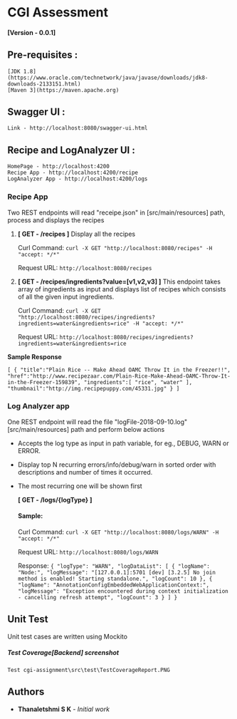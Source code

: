 # CGI Assessment 
#### [Version - 0.0.1]

## Pre-requisites :

```
[JDK 1.8](https://www.oracle.com/technetwork/java/javase/downloads/jdk8-downloads-2133151.html)
[Maven 3](https://maven.apache.org)
```

## Swagger UI :

```
Link - http://localhost:8080/swagger-ui.html
```

## Recipe and LogAnalyzer UI :

```
HomePage - http://localhost:4200
Recipe App - http://localhost:4200/recipe
LogAnalyzer App - http://localhost:4200/logs
```

### Recipe App

Two REST endpoints will read "receipe.json" in [src/main/resources] path, process and displays the recipes

1. **[ GET - /recipes ]** Display all the recipes

    Curl Command: ```curl -X GET "http://localhost:8080/recipes" -H "accept: */*" ```
  
    Request URL: ```http://localhost:8080/recipes```


2. **[ GET - /recipes/ingredients?value=[v1,v2,v3] ]** This endpoint takes array of ingredients as input 
and displays list of recipes which consists of all the given input ingredients.

    Curl Command: ```curl -X GET "http://localhost:8080/recipes/ingredients?ingredients=water&ingredients=rice" -H "accept: */*"```

    Request URL: ```http://localhost:8080/recipes/ingredients?ingredients=water&ingredients=rice```

**Sample Response** 

`
[
{
"title":"Plain Rice -- Make Ahead OAMC Throw It in the Freezer!!",
"href":"http://www.recipezaar.com/Plain-Rice-Make-Ahead-OAMC-Throw-It-in-the-Freezer-159839",
"ingredients":[
"rice",
"water"
],
"thumbnail":"http://img.recipepuppy.com/45331.jpg"
}
]
`

### Log Analyzer app

One REST endpoint will read the file "logFile-2018-09-10.log" [src/main/resources] path and perform below actions

- Accepts the log type as input in path variable, for eg., DEBUG, WARN or ERROR.
- Display top N recurring errors/info/debug/warn in sorted order with descriptions and number of times it occurred. 
- The most recurring one will be shown first


  **[ GET - /logs/{logType} ]**

   #### Sample:
   Curl Command: ``` curl -X GET "http://localhost:8080/logs/WARN" -H "accept: */*" ```

   Request URL: ``` http://localhost:8080/logs/WARN ```

   Response:
   `{
   "logType": "WARN",
   "logDataList": [
   {
   "logName": "Node:",
   "logMessage": "[127.0.0.1]:5701 [dev] [3.2.5] No join method is enabled! Starting standalone.",
   "logCount": 10
   },
   {
   "logName": "AnnotationConfigEmbeddedWebApplicationContext:",
   "logMessage": "Exception encountered during context initialization - cancelling refresh attempt",
   "logCount": 3
   }
   ]
   }`


## Unit Test

Unit test cases are written using Mockito

##### Test Coverage[Backend] screenshot
 ``` Test cgi-assignment\src\test\TestCoverageReport.PNG ```

## Authors

* **Thanaletshmi S K** - *Initial work*